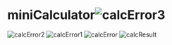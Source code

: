 # miniCalculator![calcError3](https://github.com/ShanHtetAung/miniCalculator/assets/139361080/d5186ca5-4384-40a5-8970-d4146ef0121c)
![calcError2](https://github.com/ShanHtetAung/miniCalculator/assets/139361080/3bdccabc-f452-4c87-8c78-30dd7f084b62)
![calcError1](https://github.com/ShanHtetAung/miniCalculator/assets/139361080/96dc2901-92d7-4bd1-b7f7-3db0420c166f)
![calcError](https://github.com/ShanHtetAung/miniCalculator/assets/139361080/b02c6c9d-115d-42d9-a650-ca6fcfb25d54)
![calcResult](https://github.com/ShanHtetAung/miniCalculator/assets/139361080/6ae3bd9e-0099-45e1-bb0d-0f3c2f0cf46b)
